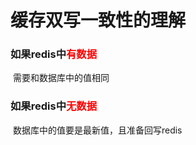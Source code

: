 # 缓存双写一致性的理解

### 如果redis中<font color = 'red'>有数据</font>

​	需要和数据库中的值相同

### 如果redis中<font color = 'red'>无数据</font>

​	数据库中的值要是最新值，且准备回写redis



